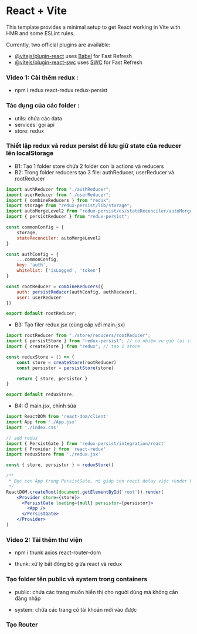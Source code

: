 # React + Vite

This template provides a minimal setup to get React working in Vite with HMR and some ESLint rules.

Currently, two official plugins are available:

- [@vitejs/plugin-react](https://github.com/vitejs/vite-plugin-react/blob/main/packages/plugin-react/README.md) uses [Babel](https://babeljs.io/) for Fast Refresh
- [@vitejs/plugin-react-swc](https://github.com/vitejs/vite-plugin-react-swc) uses [SWC](https://swc.rs/) for Fast Refresh

### Video 1: Cài thêm redux : 

- npm i redux react-redux redux-persist

### Tác dụng của các folder :

- utils: chứa các data
- services: gọi api
- store: redux

### Thiết lập redux và redux persist để lưu giữ state của reducer lên localStorage

- B1: Tạo 1 folder store chứa 2 folder con là actions và reducers
- B2: Trong folder reducers tạo 3 file: authReducer, userReducer và rootReducer
```jsx
import authReducer from "./authReducer";
import userReducer from "./userReducer";
import { combineReducers } from "redux";
import storage from "redux-persist/lib/storage";
import autoMergeLevel2 from "redux-persist/es/stateReconciler/autoMergeLevel2";
import { persistReducer } from "redux-persist";

const commonConfig = {
    storage,
    stateReconciler: autoMergeLevel2
}

const authConfig = {
    ...commonConfig,
    key: 'auth',
    whitelist: ['isLogged', 'token']
}

const rootReducer = combineReducers({
    auth: persistReducer(authConfig, authReducer),
    user: userReducer
})

export default rootReducer;
```
- B3: Tạo filer redux.jsx (cùng cấp với main.jsx)
```jsx
import rootReducer from "./store/reducers/rootReducer";
import { persistStore } from "redux-persist"; // có nhiệm vụ giữ lại state
import { createStore } from "redux"; // tạo 1 store

const reduxStore = () => {
    const store = createStore(rootReducer)
    const persistor = persistStore(store)

    return { store, persistor }
}

export default reduxStore;
```
- B4: Ở main.jsx, chỉnh sửa

```jsx
import ReactDOM from 'react-dom/client'
import App from './App.jsx'
import './index.css'

// add redux
import { PersistGate } from 'redux-persist/integration/react'
import { Provider } from 'react-redux'
import reduxStore from './redux.jsx'

const { store, persistor } = reduxStore()

/**
 * Bọc con App trong PersistGate, nó giúp con react delay việc render UI cho tới store được update
 */
ReactDOM.createRoot(document.getElementById('root')).render(
    <Provider store={store}>
      <PersistGate loading={null} persistor={persistor}>
        <App />
      </PersistGate>
    </Provider>
)
```

### Video 2: Tải thêm thư viện 

- npm i thunk axios react-router-dom

- thunk: xử lý bất đồng bộ giữa react và redux

### Tạo folder tên public và system trong containers

- public: chứa các trang muốn hiển thị cho người dùng mà không cần đăng nhập

- system: chứa các trang có tài khoản mới vào được

### Tạo Router 


